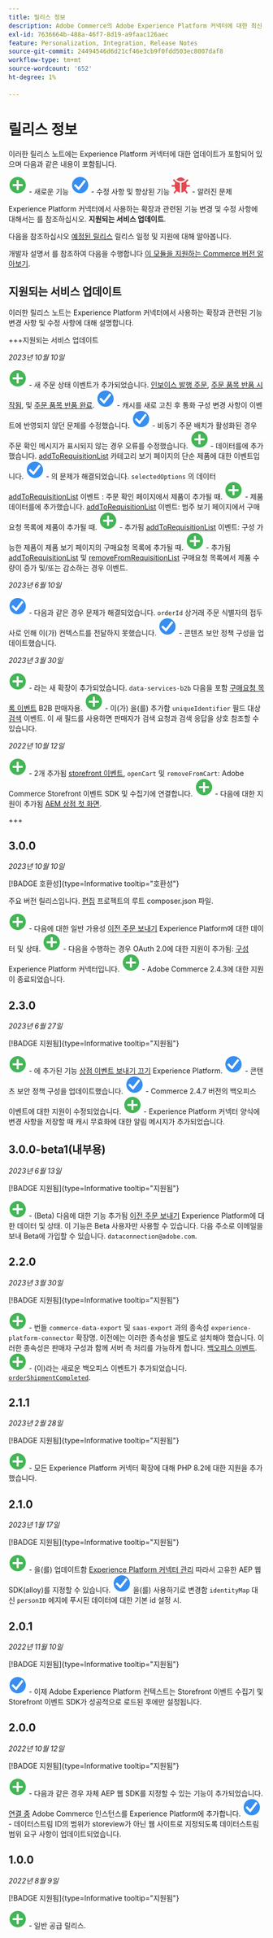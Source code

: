 ```yaml
---
title: 릴리스 정보
description: Adobe Commerce의 Adobe Experience Platform 커넥터에 대한 최신 릴리스 정보입니다.
exl-id: 7636664b-488a-46f7-8d19-a9faac126aec
feature: Personalization, Integration, Release Notes
source-git-commit: 24494546d6d21cf46e3cb9f0fdd503ec8007daf8
workflow-type: tm+mt
source-wordcount: '652'
ht-degree: 1%

---
```


# 릴리스 정보

이러한 릴리스 노트에는 Experience Platform 커넥터에 대한 업데이트가 포함되어 있으며 다음과 같은 내용이 포함됩니다.

![신규](../assets/new.svg) - 새로운 기능
![수정](../assets/fix.svg) - 수정 사항 및 향상된 기능
![버그](../assets/bug.svg) - 알려진 문제

Experience Platform 커넥터에서 사용하는 확장과 관련된 기능 변경 및 수정 사항에 대해서는 를 참조하십시오. **지원되는 서비스 업데이트**.

다음을 참조하십시오 [예정된 릴리스](https://experienceleague.adobe.com/docs/commerce-operations/release/planning/schedule.html) 릴리스 일정 및 지원에 대해 알아봅니다.

개발자 설명서 를 참조하여 다음을 수행합니다 [이 모듈을 지원하는 Commerce 버전 알아보기](https://experienceleague.adobe.com/docs/commerce-operations/release/product-availability.html).

## 지원되는 서비스 업데이트

이러한 릴리스 노트는 Experience Platform 커넥터에서 사용하는 확장과 관련된 기능 변경 사항 및 수정 사항에 대해 설명합니다.

+++지원되는 서비스 업데이트

_2023년 10월 10일_

![신규](../assets/new.svg) - 새 주문 상태 이벤트가 추가되었습니다. [인보이스 발행 주문](events.md#orderinvoiced), [주문 품목 반품 시작됨](events.md#orderitemsreturninitiated), 및 [주문 품목 반품 완료](events.md#orderitemreturncompleted).
![수정](../assets/fix.svg) - 캐시를 새로 고친 후 통화 구성 변경 사항이 이벤트에 반영되지 않던 문제를 수정했습니다.
![수정](../assets/fix.svg) - 비동기 주문 배치가 활성화된 경우 주문 확인 메시지가 표시되지 않는 경우 오류를 수정했습니다.
![신규](../assets/new.svg) - 데이터를에 추가했습니다. [addToRequisitionList](events.md#addtorequisitionlist) 카테고리 보기 페이지의 단순 제품에 대한 이벤트입니다.
![수정](../assets/fix.svg) - 의 문제가 해결되었습니다. `selectedOptions` 의 데이터 [addToRequisitionList](events.md#addtorequisitionlist) 이벤트 : 주문 확인 페이지에서 제품이 추가될 때.
![신규](../assets/new.svg) - 제품 데이터를에 추가했습니다. [addToRequisitionList](events.md#addtorequisitionlist) 이벤트: 범주 보기 페이지에서 구매요청 목록에 제품이 추가될 때.
![신규](../assets/new.svg) - 추가됨 [addToRequisitionList](events.md#addtorequisitionlist) 이벤트: 구성 가능한 제품이 제품 보기 페이지의 구매요청 목록에 추가될 때.
![신규](../assets/new.svg) - 추가됨 [addToRequisitionList](events.md#addtorequisitionlist) 및 [removeFromRequisitionList](events.md#removefromrequisitionlist) 구매요청 목록에서 제품 수량이 증가 및/또는 감소하는 경우 이벤트.

_2023년 6월 10일_

![수정](../assets/fix.svg) - 다음과 같은 경우 문제가 해결되었습니다. `orderId` 상거래 주문 식별자의 접두사로 인해 이(가) 컨텍스트를 전달하지 못했습니다.
![수정](../assets/fix.svg) - 콘텐츠 보안 정책 구성을 업데이트했습니다.

_2023년 3월 30일_

![신규](../assets/new.svg) - 라는 새 확장이 추가되었습니다. `data-services-b2b` 다음을 포함 [구매요청 목록 이벤트](events.md#b2b-events) B2B 판매자용.
![신규](../assets/new.svg) - 이(가) 을(를) 추가함 `uniqueIdentifier` 필드 대상 [검색](events.md#search-events) 이벤트. 이 새 필드를 사용하면 판매자가 검색 요청과 검색 응답을 상호 참조할 수 있습니다.

_2022년 10월 12일_

![신규](../assets/new.svg) - 2개 추가됨 [storefront 이벤트](events.md), `openCart` 및 `removeFromCart`: Adobe Commerce Storefront 이벤트 SDK 및 수집기에 연결합니다.
![신규](../assets/new.svg) - 다음에 대한 지원이 추가됨 [AEM 상점 첫 화면](overview.md#aem-support).

+++

## 3.0.0

_2023년 10월 10일_

[!BADGE 호환성]{type=Informative tooltip="호환성"}

주요 버전 릴리스입니다. [편집](install.md#update-the-experience-platform-connector) 프로젝트의 루트 composer.json 파일.

![신규](../assets/new.svg) - 다음에 대한 일반 가용성 [이전 주문 보내기](connect-data.md#send-historical-order-data) Experience Platform에 대한 데이터 및 상태.
![신규](../assets/new.svg) - 다음을 수행하는 경우 OAuth 2.0에 대한 지원이 추가됨: [구성](connect-data.md#connect-commerce-data-to-adobe-experience-platform) Experience Platform 커넥터입니다.
![신규](../assets/new.svg) - Adobe Commerce 2.4.3에 대한 지원이 종료되었습니다.

## 2.3.0

_2023년 6월 27일_

[!BADGE 지원됨]{type=Informative tooltip="지원됨"}

![신규](../assets/new.svg) - 에 추가된 기능 [상점 이벤트 보내기 끄기](connect-data.md#data-collection) Experience Platform.
![수정](../assets/fix.svg) - 콘텐츠 보안 정책 구성을 업데이트했습니다.
![수정](../assets/fix.svg) - Commerce 2.4.7 버전의 백오피스 이벤트에 대한 지원이 수정되었습니다.
![신규](../assets/new.svg) - Experience Platform 커넥터 양식에 변경 사항을 저장할 때 캐시 무효화에 대한 알림 메시지가 추가되었습니다.


## 3.0.0-beta1(내부용)

_2023년 6월 13일_

[!BADGE 지원됨]{type=Informative tooltip="지원됨"}

![신규](../assets/new.svg) - (Beta) 다음에 대한 기능 추가됨 [이전 주문 보내기](connect-data.md#beta-send-historical-order-data) Experience Platform에 대한 데이터 및 상태. 이 기능은 Beta 사용자만 사용할 수 있습니다. 다음 주소로 이메일을 보내 Beta에 가입할 수 있습니다. `dataconnection@adobe.com`.

## 2.2.0

_2023년 3월 30일_

[!BADGE 지원됨]{type=Informative tooltip="지원됨"}

![신규](../assets/new.svg) - 번들 `commerce-data-export` 및 `saas-export` 과의 종속성 `experience-platform-connector` 확장명. 이전에는 이러한 종속성을 별도로 설치해야 했습니다. 이러한 종속성은 판매자 구성과 함께 서버 측 처리를 가능하게 합니다. [백오피스 이벤트](events.md#back-office-events).
![신규](../assets/new.svg) - (이)라는 새로운 백오피스 이벤트가 추가되었습니다. [`orderShipmentCompleted`](events.md#ordershipmentcompleted).

## 2.1.1

_2023년 2월 28일_

[!BADGE 지원됨]{type=Informative tooltip="지원됨"}

![신규](../assets/new.svg) - 모든 Experience Platform 커넥터 확장에 대해 PHP 8.2에 대한 지원을 추가했습니다.

## 2.1.0

_2023년 1월 17일_

[!BADGE 지원됨]{type=Informative tooltip="지원됨"}

![신규](../assets/new.svg) - 을(를) 업데이트함 [Experience Platform 커넥터 관리](connect-data.md) 따라서 고유한 AEP 웹 SDK(alloy)를 지정할 수 있습니다.
![수정](../assets/fix.svg) 을(를) 사용하기로 변경함 `identityMap` 대신 `personID` 에지에 푸시된 데이터에 대한 기본 id 설정 시.

## 2.0.1

_2022년 11월 10일_

[!BADGE 지원됨]{type=Informative tooltip="지원됨"}

![수정](../assets/fix.svg) - 이제 Adobe Experience Platform 컨텍스트는 Storefront 이벤트 수집기 및 Storefront 이벤트 SDK가 성공적으로 로드된 후에만 설정됩니다.

## 2.0.0

_2022년 10월 12일_

[!BADGE 지원됨]{type=Informative tooltip="지원됨"}

![신규](../assets/new.svg) - 다음과 같은 경우 자체 AEP 웹 SDK를 지정할 수 있는 기능이 추가되었습니다. [연결 중](connect-data.md) Adobe Commerce 인스턴스를 Experience Platform에 추가합니다.
![수정](../assets/fix.svg) - 데이터스트림 ID의 범위가 storeview가 아닌 웹 사이트로 지정되도록 데이터스트림 범위 요구 사항이 업데이트되었습니다.

## 1.0.0

_2022년 8월 9일_

[!BADGE 지원됨]{type=Informative tooltip="지원됨"}

![신규](../assets/new.svg) - 일반 공급 릴리스.
